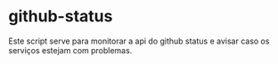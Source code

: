 # github-status

Este script serve para monitorar a api do github status e avisar caso os serviços estejam com problemas.
